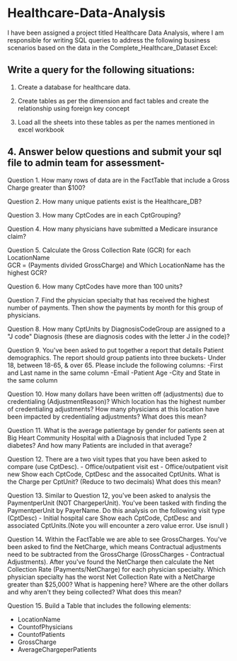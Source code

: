 # Healthcare-Data-Analysis
I have been assigned a project titled Healthcare Data Analysis, where I am responsible for writing SQL queries to address the following business scenarios based on the data in the Complete_Healthcare_Dataset Excel:

## Write a query for the following situations:

1. Create a database for healthcare data.
   
2. Create tables as per the dimension and fact tables and create the relationship using foreign key concept
   
3. Load all the sheets into these tables as per the names mentioned in excel workbook
   
## 4. Answer below questions and submit your sql file to admin team for assessment-
    
Question 1. How many rows of data are in the FactTable that include a Gross Charge greater than $100? 

Question 2. How many unique patients exist is the Healthcare_DB? 

Question 3. How many CptCodes are in each CptGrouping? 

Question 4. How many physicians have submitted a Medicare insurance claim? 

Question 5. Calculate the Gross Collection Rate (GCR) for each LocationName  
GCR = (Payments divided GrossCharge) and
Which LocationName has the highest GCR? 

Question 6. How many CptCodes have more than 100 units? 

Question 7. Find the physician specialty that has received the highest number of payments. Then show the payments by month for this group of physicians.  

Question 8. How many CptUnits by DiagnosisCodeGroup are assigned to a "J code" Diagnosis (these are diagnosis codes with the letter J in the code)? 

Question 9. You've been asked to put together a report that details Patient demographics. 
The report should group patients into three buckets- Under 18, between 18-65, & over 65.
Please include the following columns: -First and Last name in the same column -Email -Patient Age -City and State in the same column

Question 10. How many dollars have been written off (adjustments) due to credentialing 
(AdjustmentReason)? Which location has the highest number of credentialing adjustments? How 
many physicians at this location have been impacted by credentialing adjustments? What does this 
mean? 

Question 11. What is the average patientage by gender for patients seen at Big Heart Community 
Hospital with a Diagnosis that included Type 2 diabetes? And how many Patients are included in that 
average?

Question 12. There are a two visit types that you have been asked to compare (use CptDesc). - Office/outpatient visit est - Office/outpatient visit new 
Show each CptCode, CptDesc and the assocaited CptUnits. What is the Charge per CptUnit? 
(Reduce to two decimals) What does this mean?  

Question 13. Similar to Question 12, you've been asked to analysis the PaymentperUnit (NOT 
ChargeperUnit). You've been tasked with finding the PaymentperUnit by PayerName.  Do this analysis on the following visit type (CptDesc) - Initial hospital care 
Show each CptCode, CptDesc and associated CptUnits.(Note you will encounter a zero value error. Use isnull )

Question 14. Within the FactTable we are able to see GrossCharges. You've been asked to find the 
NetCharge, which means Contractual adjustments need to be subtracted from the GrossCharge 
(GrossCharges - Contractual Adjustments). After you've found the NetCharge then calculate the Net 
Collection Rate (Payments/NetCharge) for each physician specialty. Which physician specialty has the 
worst Net Collection Rate with a NetCharge greater than $25,000? What is happening here? Where 
are the other dollars and why aren't they being collected? What does this mean? 

Question 15. Build a Table that includes the following elements: 
- LocationName 
- CountofPhysicians
- CountofPatients
- GrossCharge
- AverageChargeperPatients 
